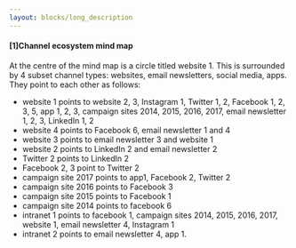 ```yaml
---
layout: blocks/long_description
---
```

#### [1]Channel ecosystem mind map

At the centre of the mind map is a circle titled website 1. This is surrounded by 4 subset channel types: websites, email newsletters, social media, apps. They point to each other as follows:

- website 1 points to website 2, 3, Instagram 1, Twitter 1, 2, Facebook 1, 2, 3, 5, app 1, 2, 3, campaign sites 2014, 2015, 2016, 2017, email newsletter 1, 2, 3, LinkedIn 1, 2
- website 4 points to Facebook 6, email newsletter 1 and 4
- website 3 points to email newsletter 3 and website 1
- website 2 points to LinkedIn 2 and email newsletter 2
- Twitter 2 points to LinkedIn 2
- Facebook 2, 3 point to Twitter 2
- campaign site 2017 points to app1, Facebook 2, Twitter 2
- campaign site 2016 points to Facebook 3
- campaign site 2015 points to Facebook 1
- campaign site 2014 points to facebook 6
- intranet 1 points to facebook 1, campaign sites 2014, 2015, 2016, 2017, website 1, email newsletter 4, Instagram 1
- intranet 2 points to email newsletter 4, app 1.
